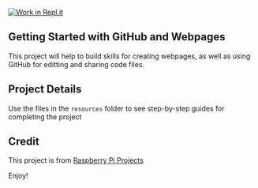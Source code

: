 [![Work in Repl.it](https://classroom.github.com/assets/work-in-replit-14baed9a392b3a25080506f3b7b6d57f295ec2978f6f33ec97e36a161684cbe9.svg)](https://classroom.github.com/online_ide?assignment_repo_id=3803082&assignment_repo_type=AssignmentRepo)
## Getting Started with GitHub and Webpages

This project will help to build skills for creating webpages, as well as using GitHub for editting and sharing code files. 

## Project Details
Use the files in the `resources` folder to see step-by-step guides for completing the project

## Credit
This project is from [Raspberry Pi Projects](https://projects.raspberrypi.org/en/projects/pixel-art)

Enjoy!

